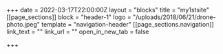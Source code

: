 +++
date = 2022-03-17T22:00:00Z
layout = "blocks"
title = "my1stsite"
[[page_sections]]
block = "header-1"
logo = "/uploads/2018/06/21/drone-photo.jpeg"
template = "navigation-header"
[[page_sections.navigation]]
link_text = ""
link_url = ""
open_in_new_tab = false

+++
